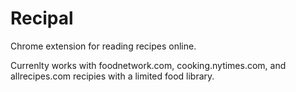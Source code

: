 # Recipal
Chrome extension for reading recipes online.

Currenlty works with foodnetwork.com, cooking.nytimes.com, and allrecipes.com recipies with a limited food library.

